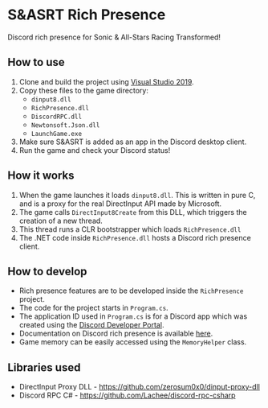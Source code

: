 # S&ASRT Rich Presence
 Discord rich presence for Sonic & All-Stars Racing Transformed!

## How to use
1. Clone and build the project using [Visual Studio 2019](https://visualstudio.microsoft.com/downloads/).
2. Copy these files to the game directory:
   - `dinput8.dll`
   - `RichPresence.dll`
   - `DiscordRPC.dll`
   - `Newtonsoft.Json.dll`
   - `LaunchGame.exe`
3. Make sure S&ASRT is added as an app in the Discord desktop client.
4. Run the game and check your Discord status!

## How it works
1. When the game launches it loads `dinput8.dll`. This is written in pure C, and is a proxy for the real DirectInput API made by Microsoft.
2. The game calls `DirectInput8Create` from this DLL, which triggers the creation of a new thread.
3. This thread runs a CLR bootstrapper which loads `RichPresence.dll`
4. The .NET code inside `RichPresence.dll` hosts a Discord rich presence client.

## How to develop
* Rich presence features are to be developed inside the `RichPresence` project.
* The code for the project starts in `Program.cs`.
* The application ID used in `Program.cs` is for a Discord app which was created using the [Discord Developer Portal](https://discord.com/developers/applications).
* Documentation on Discord rich presence is available [here](https://discord.com/developers/docs/rich-presence/how-to).
* Game memory can be easily accessed using the `MemoryHelper` class.

## Libraries used
* DirectInput Proxy DLL - https://github.com/zerosum0x0/dinput-proxy-dll
* Discord RPC C# - https://github.com/Lachee/discord-rpc-csharp

